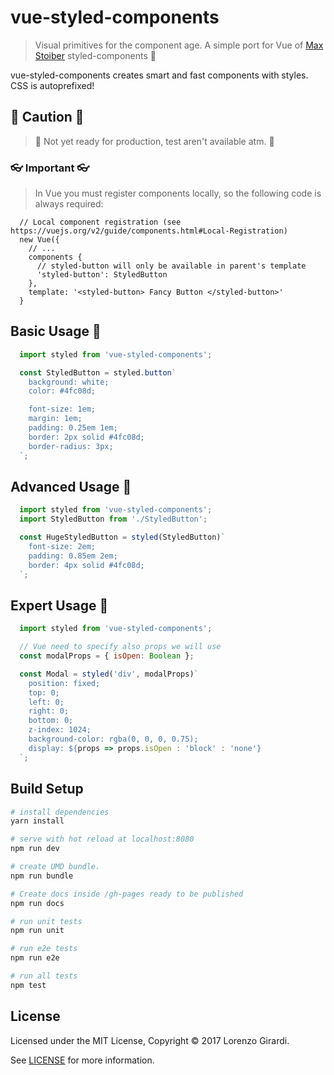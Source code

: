 # vue-styled-components

> Visual primitives for the component age. A simple port for Vue of [Max   Stoiber](https://mxstbr.com/) styled-components 💅

vue-styled-components creates smart and fast components with styles. CSS is autoprefixed!

## 🚧 Caution 🚧

> 🚨 Not yet ready for production, test aren't available atm. 🚨

### 👓 Important 👓

> In Vue you must register components locally, so the following code is always required:

```
  // Local component registration (see https://vuejs.org/v2/guide/components.html#Local-Registration)
  new Vue({
    // ...
    components {
      // styled-button will only be available in parent's template
      'styled-button': StyledButton
    },
    template: '<styled-button> Fancy Button </styled-button>'
  }
```

## Basic Usage 👣

``` js
  import styled from 'vue-styled-components';

  const StyledButton = styled.button`
    background: white;
    color: #4fc08d;

    font-size: 1em;
    margin: 1em;
    padding: 0.25em 1em;
    border: 2px solid #4fc08d;
    border-radius: 3px;
  `;
```

## Advanced Usage 👡


``` js
  import styled from 'vue-styled-components';
  import StyledButton from './StyledButton';

  const HugeStyledButton = styled(StyledButton)`
    font-size: 2em;
    padding: 0.85em 2em;
    border: 4px solid #4fc08d;
  `;
```

## Expert Usage 👠

``` js
  import styled from 'vue-styled-components';

  // Vue need to specify also props we will use
  const modalProps = { isOpen: Boolean };

  const Modal = styled('div', modalProps)`
    position: fixed;
    top: 0;
    left: 0;
    right: 0;
    bottom: 0;
    z-index: 1024;
    background-color: rgba(0, 0, 0, 0.75);
    display: ${props => props.isOpen : 'block' : 'none'}
  `;
```

## Build Setup

``` bash
# install dependencies
yarn install

# serve with hot reload at localhost:8080
npm run dev

# create UMD bundle.
npm run bundle

# Create docs inside /gh-pages ready to be published
npm run docs

# run unit tests
npm run unit

# run e2e tests
npm run e2e

# run all tests
npm test
```

## License

Licensed under the MIT License, Copyright © 2017 Lorenzo Girardi.

See [LICENSE](./LICENSE) for more information.
